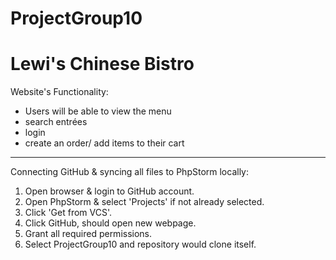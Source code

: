 # ProjectGroup10
# Lewi's Chinese Bistro

Website's Functionality: 
- Users will be able to view the menu
- search entrées
- login 
- create an order/ add items to their cart

---

Connecting GitHub & syncing all files to PhpStorm locally:
1. Open browser & login to GitHub account.
2. Open PhpStorm & select 'Projects' if not already selected.
3. Click 'Get from VCS'.
4. Click GitHub, should open new webpage.
5. Grant all required permissions.
6. Select ProjectGroup10 and repository would clone itself.
